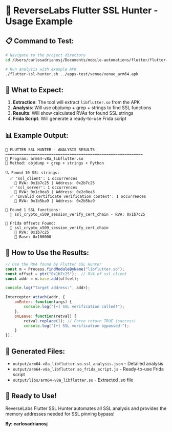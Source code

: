 # 🎯 ReverseLabs Flutter SSL Hunter - Usage Example

## 📋 **Command to Test:**

```bash
# Navigate to the project directory
cd /Users/carlosadrianosj/Documents/mobile-automations/flutter/flutter-ssl-hunter

# Run analysis with example APK
./flutter-ssl-hunter.sh ../apps-test/venue/venue_arm64.apk
```

## 🎯 **What to Expect:**

1. **Extraction**: The tool will extract `libflutter.so` from the APK
2. **Analysis**: Will use objdump + grep + strings to find SSL functions
3. **Results**: Will show calculated RVAs for found SSL strings
4. **Frida Script**: Will generate a ready-to-use Frida script

## 📊 **Example Output:**

```
🎯 FLUTTER SSL HUNTER - ANALYSIS RESULTS
============================================================
📄 Program: arm64-v8a_libflutter.so
🔧 Method: objdump + grep + strings + Python

🔍 Found 10 SSL strings:
  ✅ 'ssl_client': 1 occurrences
    📍 RVA: 0x1b7c25 | Address: 0x2b7c25
  ✅ 'ssl_server': 1 occurrences
    📍 RVA: 0x1c0ea3 | Address: 0x2c0ea3
  ✅ 'Invalid certificate verification context': 1 occurrences
    📍 RVA: 0x1b5ba9 | Address: 0x2b5ba9

🎯 Found 1 SSL functions:
  📍 ssl_crypto_x509_session_verify_cert_chain - RVA: 0x1b7c25

🚀 Frida Offsets Found:
  🎯 ssl_crypto_x509_session_verify_cert_chain
    📍 RVA: 0x1b7c25
    📍 Base: 0x100000
```

## 🚀 **How to Use the Results:**

```javascript
// Use the RVA found by Flutter SSL Hunter
const m = Process.findModuleByName("libflutter.so");
const offset = ptr("0x1b7c25");  // RVA of ssl_client
const addr = m.base.add(offset);

console.log("Target address:", addr);

Interceptor.attach(addr, {
    onEnter: function(args) {
        console.log("[+] SSL verification called!");
    },
    onLeave: function(retval) {
        retval.replace(1); // Force return TRUE (success)
        console.log("[+] SSL verification bypassed!");
    }
});
```

## 📁 **Generated Files:**

- `output/arm64-v8a_libflutter.so.ssl_analysis.json` - Detailed analysis
- `output/arm64-v8a_libflutter.so_frida_script.js` - Ready-to-use Frida script
- `output/libs/arm64-v8a_libflutter.so` - Extracted .so file

## 🎉 **Ready to Use!**

ReverseLabs Flutter SSL Hunter automates all SSL analysis and provides the memory addresses needed for SSL pinning bypass!

**By: carlosadrianosj**